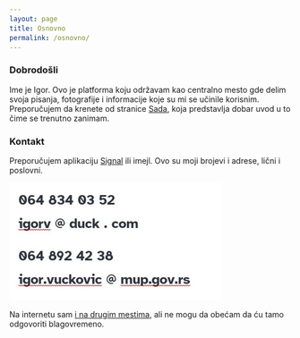 ```yaml
---
layout: page
title: Osnovno
permalink: /osnovno/
---
```


### Dobrodošli

Ime je Igor. Ovo je platforma koju održavam kao centralno mesto gde delim svoja pisanja, fotografije i informacije koje su mi se učinile korisnim. Preporučujem da krenete od stranice [Sada](/sada.markdown), koja predstavlja dobar uvod u to čime se trenutno zanimam.

### Kontakt

Preporučujem aplikaciju [Signal](https://signal.org/) ili imejl. Ovo su moji brojevi i adrese, lični i poslovni.

![contact](/media/tel.jpg)

Na internetu sam [i na drugim mestima](/_additionals/l.md/), ali ne mogu da obećam da ću tamo odgovoriti blagovremeno.
